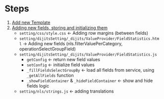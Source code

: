 # Steps

1. [Add new Template](https://github.com/hhkaos/InfographicGroupFields-WAB-Widget/commit/2f7d94d6ce8584b5de7879311567232dd2e024b8)
2. [Adding new fields, storing and initializing them](https://github.com/hhkaos/InfographicGroupFields-WAB-Widget/commit/50dd1b245d17295951f1a0989bc7dae140d8a629)
   * `setting/css/style.css` <- Adding row margins (between fields)
   * `setting/dijitsSetting/_dijits/ValueProvider/FieldStatistics.html` -> Adding new fields (nls.filterValuePerCategory, operationSelectGroupField)
   * `setting/dijitsSetting/_dijits/ValueProvider/FieldStatistics.js`
      * `getConfig` <- return new field values
      * `setConfig` <- initialize field values
      * `_fillFieldsSelectGroupBy` <- load all fields from service, using `_getAllFields` function
      * `_showFieldContainer` & `_hideFieldContainer` <- show and hide fields logic
   * `setting/nls/strings.js` <- adding translations
